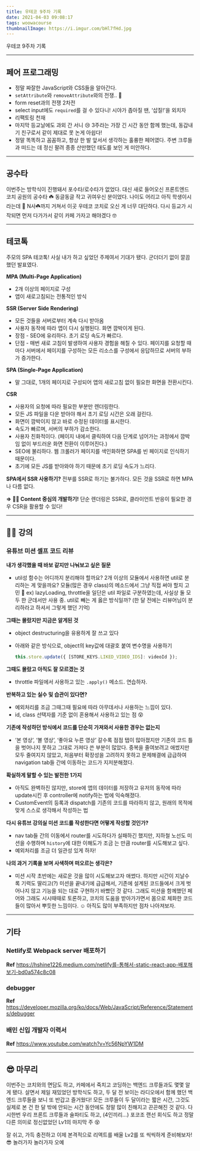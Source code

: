 ```yaml
---
title: 우테코 9주차 기록
date: 2021-04-03 09:08:17
tags: woowacourse
thumbnailImage: https://i.imgur.com/bHl7fHd.jpg
---
```


우테코 9주차 기록

<!-- more -->

---

## 페어 프로그래밍

- 정말 짜잘한 JavaScript와 CSS들을 알아간다.
- `setAttribute`와 `removeAttribute`와의 전쟁.. 🤯
- form reset과의 전쟁 2차전
- select input에도 `required`를 걸 수 있다니! 시야가 좁아질 땐, ‘삽질!’을 외치자
- 리팩토링 천재
- 마지막 등교날에도 과외 간 서니 😢 3주라는 가장 긴 시간 동안 함께 했는데, 동갑내기 친구로서 같이 제대로 못 논게 아쉽다!
- 정말 똑똑하고 꼼꼼하고, 항상 한 발 앞서서 생각하는 훌륭한 페어였다. 주변 크루들과 떠드는 데 정신 팔려 종종 산만했던 태도를 보인 게 미안하다.

---

## 공수타

이번주는 방학식이 진행돼서 포수타/로수타가 없었다. 대신 새로 들어오신 프론트엔드 코치 공원의 공수타 ☘️
동글동글 작고 귀여우신 분이었다. 나이도 어리고 아직 학생이시라는데 👀 N사☘️까지 거쳐서 이곳 우테코 코치로 오신 게 너무 대단하다.
다시 등교가 시작되면 먼저 다가가서 같이 카페 가자고 해야겠다 🤓

---

## 테코톡

주모의 SPA 테코톡! 사실 내가 하고 싶었던 주제여서 기대가 됐다. 군더더기 없이 깔끔했던 발표였다.

**MPA (Multi-Page Application)**

- 2개 이상의 페이지로 구성
- 앱이 새로고침되는 전통적인 방식

**SSR (Server Side Rendering)**

- 모든 것들을 서버로부터 계속 다시 받아옴
- 사용자 동작에 따라 앱이 다시 실행된다. 화면 깜박이게 된다.
- 장점 - SEO에 유리하다. 초기 로딩 속도가 빠르다.
- 단점 - 매번 새로 고침이 발생하여 사용자 경험을 해칠 수 있다. 페이지를 요청할 때마다 서버에서 페이지를 구성하는 모든 리소스를 구성에서 응답하므로 서버의 부하가 증가한다.

**SPA (Single-Page Application)**

- 말 그대로, 1개의 페이지로 구성되어 앱의 새로고침 없이 필요한 화면을 전환시킨다.

**CSR**

- 사용자의 요청에 따라 필요한 부분만 렌더링한다.
- 모든 JS 파일을 다운 받아야 해서 초기 로딩 시간은 오래 걸린다.
- 화면이 깜박이지 않고 바로 수정된 데이터를 표시한다.
- 속도가 빠르며, 서버의 부하가 감소한다.
- 사용자 친화적이다. (페이지 내에서 클릭하여 다음 단계로 넘어가는 과정에서 깜박임 없이 부드러운 화면 전환이 이루어진다.)
- SEO에 불리하다. 웹 크롤러가 페이지를 색인화하면 SPA를 빈 페이지로 인식하기 때문이다.
- 초기에 모든 JS를 받아와야 하기 때문에 초기 로딩 속도가 느리다.

**SPA에서 SSR 사용하기?**
전부를 SSR로 하기는 불가하다. 모든 것을 SSR로 하면 MPA나 다름 없다.

**⇒ 👩‍🏫 Content 중심의 개발하기!**
단순 렌더링은 SSR로, 클라이언트 반응이 필요한 경우 CSR을 활용할 수 있다!

---

## 👨‍🏫 강의

### 유튜브 미션 셀프 코드 리뷰

**내가 생각했을 때 바보 같지만 나눠보고 싶은 질문**

- util성 함수는 어디까지 분리해야 할까요? 2개 이상의 모듈에서 사용하면 util로 분리하는 게 맞을까요? 모듈(많은 경우 class)의 메소드에서 그냥 직접 써야 할지 고민 🤔
  ex) lazyLoading, throttle을 일단은 util 파일로 구분하였는데, 사실상 둘 모두 한 군데서만 사용 중. util로 빼는 게 옳은 방식일까? (한 달 전에는 리뷰어님이 분리하라고 하셔서 그렇게 했던 기억)

**그때는 몰랐지만 지금은 알게된 것**

- object destructuring을 유용하게 잘 쓰고 있다

- 아래와 같은 방식으로, object의 key값에 대괄호 붙여 변수명을 사용하기

  ```jsx
  this.store.update({ [STORE_KEYS.LIKED_VIDEO_IDS]: videoId });
  ```

**그때도 몰랐고 아직도 잘 모르겠는 것**

- throttle 파일에서 사용하고 있는 `.apply()` 메소드. 연습하자.

**반복하고 있는 실수 및 습관이 있다면?**

- 예외처리를 조금 그때그때 필요에 따라 아무데서나 사용하는 느낌이 있다.
- id, class 선택자를 기준 없이 혼용해서 사용하고 있는 점 😵

**기존에 작성하던 방식에서 코드를 단순히 가져와서 사용한 경우는 없는지**

- ‘본 영상’, ‘볼 영상’, ‘좋아요 누른 영상’ 갈수록 점점 탭이 많아졌지만 기존의 코드 틀을 벗어나지 못하고 그대로 가져다 쓴 부분이 많았다. 중복을 줄여보려고 애썼지만 모두 줄여지지 않았고, 처음부터 확장성을 고려하지 못하고 문제해결에 급급하여 navigation tab들 간에 이동하는 코드가 지저분해졌다.

**확실하게 말할 수 있는 발전한 1가지**

- 아직도 완벽하진 않지만, store에 앱의 데이터를 저장하고 유저의 동작에 따라 update시킨 후 controller에 notify하는 법에 익숙해졌다.
- CustomEvent의 등록과 dispatch를 기존의 코드를 따라하지 않고, 원래의 목적에 맞게 스스로 생각해서 작성하는 법

**다시 유튜브 강의실 미션 코드를 작성한다면 어떻게 작성할 것인가?**

- nav tab들 간의 이동에서 router를 시도하다가 실패하긴 했지만, 지하철 노선도 미션을 수행하며 `history`에 대한 이해도가 조금 는 만큼 router를 시도해보고 싶다.
- 예외처리를 조금 더 일관성 있게 하자!

**나의 과거 기록을 보며 사색하며 떠오르는 생각은?**

- 미션 시작 초반에는 새로운 것을 많이 시도해보고자 애썼다. 하지만 시간이 지날수록 기력도 딸리고(?) 미션을 끝내기에 급급해서, 기존에 설계된 코드들에서 크게 벗어나지 않고 기능을 되는 대로 구현하기 바빴던 것 같다. 그래도 미션을 함께했던 페어와 그래도 시시때때로 토론하고, 코치의 도움을 받아가가면서 몸으로 체화한 코드들이 많아서 뿌듯한 느낌이다. ☺️ 아직도 많이 부족하지만 점차 나아져보자.

---

## 기타

### Netlify로 Webpack server 배포하기

**Ref** https://hshine1226.medium.com/netlify를-통해서-static-react-app-배포해보기-bd0a574c8c08

### debugger

**Ref** https://developer.mozilla.org/ko/docs/Web/JavaScript/Reference/Statements/debugger

### 배민 신입 개발자 이력서

**Ref** https://www.youtube.com/watch?v=Yc56NpYW1DM

---

## 😎 마무리

이번주는 코치와의 면담도 하고, 카페에서 죽치고 코딩하는 백엔드 크루들과도 몇몇 알게 됐다.
살면서 제일 재밌었던 방학식도 하고, 두 달 전 보이는 라디오에서 함께 했던 백엔드 크루들을 보니 또 반갑고 즐거웠다! 모든 크루들이 두 달이라는 짧은 시간,
그것도 실제로 본 건 한 달 밖에 안되는 시간 동안에도 정말 많이 친해지고 끈끈해진 것 같다.
다시한번 우리 프론트 크루들과 술파티도 하고, (4인끼리…) 포코조 랜선 회식도 하고 정말 다른 의미로 정신없었던 Lv1의 마지막 주 😵

잘 쉬고, 가득 충전하고 이제 본격적으로 리액트를 배울 Lv2를 또 씩씩하게 준비해보자! 😎
놀러가자 놀러가자 오예
